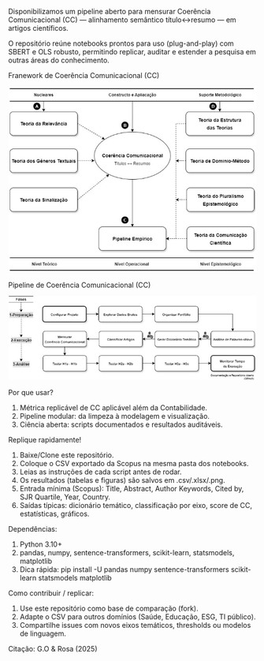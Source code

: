 Disponibilizamos um pipeline aberto para mensurar Coerência Comunicacional (CC) — alinhamento semântico título↔resumo — em artigos científicos.

O repositório reúne notebooks prontos para uso (plug-and-play) com SBERT e OLS robusto, permitindo replicar, auditar e estender a pesquisa em outras áreas do conhecimento.

Franework de Coerência Comunicacional (CC)
<p align="center">
  <img src="Framework_CC.jpg">
</p>

Pipeline de Coerência Comunicacional (CC)
<p align="center">
  <img src="Pipeline_CC.jpg">
</p>

Por que usar?
1) Métrica replicável de CC aplicável além da Contabilidade.
2) Pipeline modular: da limpeza à modelagem e visualização.
3) Ciência aberta: scripts documentados e resultados auditáveis.

Replique rapidamente! 
1) Baixe/Clone este repositório.
2) Coloque o CSV exportado da Scopus na mesma pasta dos notebooks.
3) Leias as instruções de cada script antes de rodar.
4) Os resultados (tabelas e figuras) são salvos em .csv/.xlsx/.png.
5) Entrada mínima (Scopus): Title, Abstract, Author Keywords, Cited by, SJR Quartile, Year, Country.
6) Saídas típicas: dicionário temático, classificação por eixo, score de CC, estatísticas, gráficos.

Dependências:
1) Python 3.10+
2) pandas, numpy, sentence-transformers, scikit-learn, statsmodels, matplotlib
3) Dica rápida: pip install -U pandas numpy sentence-transformers scikit-learn statsmodels matplotlib

Como contribuir / replicar:
1) Use este repositório como base de comparação (fork).
2) Adapte o CSV para outros domínios (Saúde, Educação, ESG, TI público).
3) Compartilhe issues com novos eixos temáticos, thresholds ou modelos de linguagem.

Citação:
G.O & Rosa (2025)
